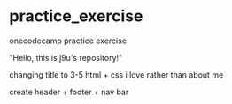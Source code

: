 # practice_exercise

onecodecamp practice exercise

"Hello, this is j9u's repository!"

changing title to 3-5 html + css i love rather than about me

create header + footer + nav bar
